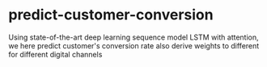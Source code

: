 # predict-customer-conversion
Using state-of-the-art deep learning sequence model LSTM with attention, we here predict customer's conversion rate also derive weights to different for different digital channels
